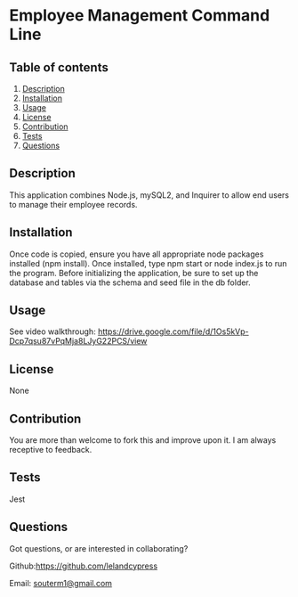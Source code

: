 # Employee Management Command Line

## Table of contents

1. [Description](#Description)
2. [Installation](#Instructions)
3. [Usage](#Usage)
4. [License](#License)
5. [Contribution](#Contribution)
6. [Tests](#Tests)
7. [Questions](#Questions)

## Description

This application combines Node.js, mySQL2, and Inquirer to allow end users to manage their employee records.

## Installation

Once code is copied, ensure you have all appropriate node packages installed (npm install). Once installed, type npm start or node index.js to run the program. Before initializing the application, be sure to set up the database and tables via the schema and seed file in the db folder.

## Usage

See video walkthrough: https://drive.google.com/file/d/1Os5kVp-Dcp7qsu87vPqMja8LJyG22PCS/view

## License

None

## Contribution

You are more than welcome to fork this and improve upon it. I am always receptive to feedback.

## Tests

Jest

## Questions

Got questions, or are interested in collaborating?

Github:https://github.com/lelandcypress

Email: souterm1@gmail.com
